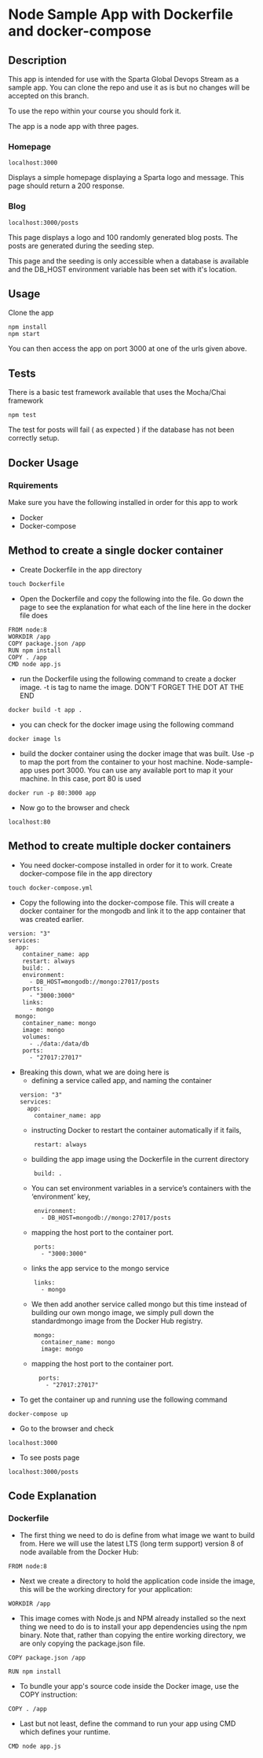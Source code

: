 # Node Sample App with Dockerfile and docker-compose

## Description

This app is intended for use with the Sparta Global Devops Stream as a sample app. You can clone the repo and use it as is but no changes will be accepted on this branch.

To use the repo within your course you should fork it.

The app is a node app with three pages.

### Homepage

``localhost:3000``

Displays a simple homepage displaying a Sparta logo and message. This page should return a 200 response.

### Blog

``localhost:3000/posts``

This page displays a logo and 100 randomly generated blog posts. The posts are generated during the seeding step.

This page and the seeding is only accessible when a database is available and the DB_HOST environment variable has been set with it's location.

## Usage

Clone the app

```
npm install
npm start
```

You can then access the app on port 3000 at one of the urls given above.

## Tests

There is a basic test framework available that uses the Mocha/Chai framework

```
npm test
```

The test for posts will fail ( as expected ) if the database has not been correctly setup.

## Docker Usage

### Rquirements

Make sure you have the following installed in order for this app to work

- Docker
- Docker-compose

## Method to create a single docker container

- Create Dockerfile in the app directory
```
touch Dockerfile
```
- Open the Dockerfile and copy the following into the file. Go down the page to see the explanation for what each of the line here in the docker file does
```
FROM node:8
WORKDIR /app
COPY package.json /app
RUN npm install
COPY . /app
CMD node app.js
```
- run the Dockerfile using the following command to create a docker image. -t is tag to name the image. DON'T FORGET THE DOT AT THE END
```
docker build -t app .
```
- you can check for the docker image using the following command
```
docker image ls
```

- build the docker container using the docker image that was built. Use -p to map the port from the container to your host machine. Node-sample-app uses port 3000. You can use any available port to map it your machine. In this case, port 80 is used
```
docker run -p 80:3000 app
```
- Now go to the browser and check
```
localhost:80
```

## Method to create multiple docker containers

- You need docker-compose installed in order for it to work. Create docker-compose file in the app directory
```
touch docker-compose.yml
```
- Copy the following into the docker-compose file. This will create a docker container for the mongodb and link it to the app container that was created earlier.
```
version: "3"
services:
  app:
    container_name: app
    restart: always
    build: .
    environment:
      - DB_HOST=mongodb://mongo:27017/posts
    ports:
      - "3000:3000"
    links:
      - mongo
  mongo:
    container_name: mongo
    image: mongo
    volumes:
      - ./data:/data/db
    ports:
      - "27017:27017"
```
- Breaking this down, what we are doing here is
  - defining a service called app, and naming the container
  ```
  version: "3"
  services:
    app:
      container_name: app
  ```
  - instructing Docker to restart the container automatically if it fails,
  ```
      restart: always
  ```
  - building the app image using the Dockerfile in the current directory
  ```
      build: .
  ```
  - You can set environment variables in a service’s containers with the ‘environment’ key,
  ```
      environment:
        - DB_HOST=mongodb://mongo:27017/posts
  ```
  - mapping the host port to the container port.
  ```
      ports:
        - "3000:3000"
  ```
  - links the app service to the mongo service
  ```
      links:
        - mongo
  ```
  - We then add another service called mongo but this time instead of building our own mongo image, we simply pull down the standardmongo image from the Docker Hub registry.
  ```
      mongo:
        container_name: mongo
        image: mongo
    ```
  - mapping the host port to the container port.
    ```
      ports:
        - "27017:27017"
    ```
- To get the container up and running use the following command
```
docker-compose up
```

- Go to the browser and check
```
localhost:3000
```
- To see posts page
```
localhost:3000/posts
```

## Code Explanation

### Dockerfile
- The first thing we need to do is define from what image we want to build from. Here we will use the latest LTS (long term support) version 8 of node available from the Docker Hub:
```
FROM node:8
```
- Next we create a directory to hold the application code inside the image, this will be the working directory for your application:
```
WORKDIR /app
```
- This image comes with Node.js and NPM already installed so the next thing we need to do is to install your app dependencies using the npm binary. Note that, rather than copying the entire working directory, we are only copying the package.json file.
```
COPY package.json /app
```
```
RUN npm install
```
- To bundle your app's source code inside the Docker image, use the COPY instruction:
```
COPY . /app
```
- Last but not least, define the command to run your app using CMD which defines your runtime.
```
CMD node app.js
```
